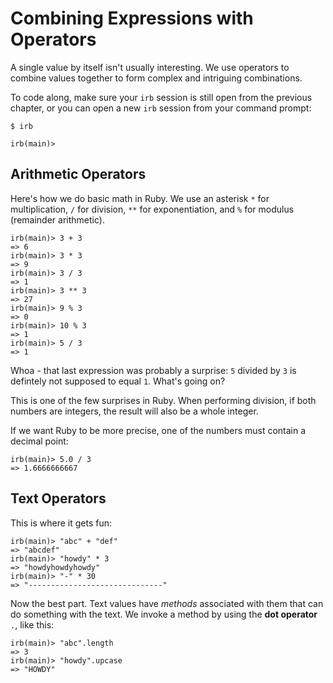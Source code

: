 # Combining Expressions with Operators

A single value by itself isn't usually interesting.  We use
operators to combine values together to form complex
and intriguing combinations.

To code along, make sure your `irb` session is still open
from the previous chapter, or you can open a new `irb` session
from your command prompt:

``` shell
$ irb

irb(main)>
```

## Arithmetic Operators

Here's how we do basic math in Ruby.  We use an asterisk `*` for
multiplication, `/` for division, `**` for exponentiation, and
`%` for modulus (remainder arithmetic).

``` irb
irb(main)> 3 + 3
=> 6
irb(main)> 3 * 3
=> 9
irb(main)> 3 / 3
=> 1
irb(main)> 3 ** 3
=> 27
irb(main)> 9 % 3
=> 0
irb(main)> 10 % 3
=> 1
irb(main)> 5 / 3
=> 1
```

Whoa - that last expression was probably a surprise:  `5` divided
by `3` is defintely not supposed to equal `1`.  What's going on?

This is one of the few surprises in Ruby.  When performing division,
if both numbers are integers, the result will also be a whole integer.

If we want Ruby to be more precise, one of
the numbers must contain a decimal point:

``` irb
irb(main)> 5.0 / 3
=> 1.6666666667
```

## Text Operators

This is where it gets fun:

``` irb
irb(main)> "abc" + "def"
=> "abcdef"
irb(main)> "howdy" * 3
=> "howdyhowdyhowdy"
irb(main)> "-" * 30
=> "------------------------------"
```

Now the best part.  Text values have _methods_ associated with them
that can do something with the text.  We invoke a method by using the
**dot operator** `.`, like this:

``` irb
irb(main)> "abc".length
=> 3
irb(main)> "howdy".upcase
=> "HOWDY"
```
